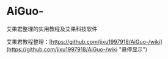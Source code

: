 # AiGuo-
艾果君整理的实用教程及艾果科技软件

艾果君教程整理：[https://github.com/jixu1997918/AiGuo-/wiki](https://github.com/jixu1997918/AiGuo-/wiki "悬停显示")
